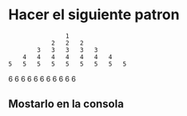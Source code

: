 # Hacer el siguiente patron

                    1
                2   2   2
            3   3   3   3   3
        4   4   4   4   4   4   4
    5   5   5   5   5   5   5   5   5
6   6   6   6   6   6   6   6   6   6   6

## Mostarlo en la consola